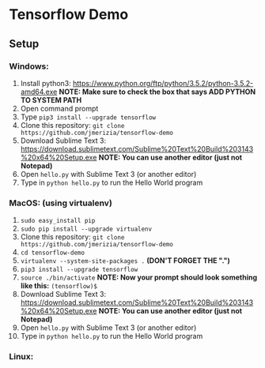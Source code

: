 # Tensorflow Demo

## Setup

### Windows:

1. Install python3: https://www.python.org/ftp/python/3.5.2/python-3.5.2-amd64.exe
**NOTE: Make sure to check the box that says ADD PYTHON TO SYSTEM PATH**
2. Open command prompt
3. Type `pip3 install --upgrade tensorflow`
4. Clone this repository: `git clone https://github.com/jmerizia/tensorflow-demo`
5. Download Sublime Text 3: https://download.sublimetext.com/Sublime%20Text%20Build%203143%20x64%20Setup.exe
**NOTE: You can use another editor (just not Notepad)**
6. Open `hello.py` with Sublime Text 3 (or another editor)
7. Type in `python hello.py` to run the Hello World program

### MacOS: (using virtualenv)
1. `sudo easy_install pip`
2. `sudo pip install --upgrade virtualenv`
3. Clone this repository: `git clone https://github.com/jmerizia/tensorflow-demo`
4. `cd tensorflow-demo`
5. `virtualenv --system-site-packages .` **(DON'T FORGET THE ".")**
6. `pip3 install --upgrade tensorflow`
7. `source ./bin/activate`
**NOTE: Now your prompt should look something like this:** `(tensorflow)$`
7. Download Sublime Text 3: https://download.sublimetext.com/Sublime%20Text%20Build%203143%20x64%20Setup.exe
**NOTE: You can use another editor (just not Notepad)**
8. Open `hello.py` with Sublime Text 3 (or another editor)
9. Type in `python hello.py` to run the Hello World program

### Linux:
